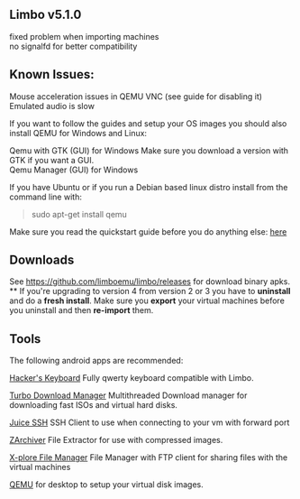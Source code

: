## Limbo v5.1.0
  
fixed problem when importing machines  
no signalfd for better compatibility  
   
  
## Known Issues:  	
Mouse acceleration issues in QEMU VNC (see guide for disabling it)  	
Emulated audio is slow  	
  
If you want to follow the guides and setup your OS images you should also install QEMU for Windows and Linux:  	

Qemu with GTK (GUI) for Windows Make sure you download a version with GTK if you want a GUI.  	
Qemu Manager (GUI) for Windows  	

If you have Ubuntu or if you run a Debian based linux distro install from the command line with:   	
> sudo apt-get install qemu  
  
Make sure you read the quickstart guide before you do anything else: [here](https://github.com/limboemu/limbo/wiki/Quickstart)  	
  
  
## Downloads  	
See https://github.com/limboemu/limbo/releases for download binary apks.	
** If you're upgrading to version 4 from version 2 or 3 you have to **uninstall** and do a **fresh install**. Make sure you **export** your virtual machines before you uninstall and then **re-import** them.
  
  
## Tools	
The following android apps are recommended:  	

[Hacker's Keyboard](https://play.google.com/store/apps/details?id=org.pocketworkstation.pckeyboard)
Fully qwerty keyboard compatible with Limbo.

[Turbo Download Manager](https://play.google.com/store/apps/details?id=com.okythoos.android.tdmpro)
Multithreaded Download manager for downloading fast ISOs and virtual hard disks.  

[Juice SSH](https://play.google.com/store/apps/details?id=com.sonelli.juicessh)
SSH Client to use when connecting to your vm with forward port 

[ZArchiver](https://play.google.com/store/apps/details?id=ru.zdevs.zarchiver)
File Extractor for use with compressed images.  

[X-plore File Manager](https://play.google.com/store/apps/details?id=com.lonelycatgames.Xplore)
File Manager with FTP client for sharing files with the virtual machines  

[QEMU](https://www.qemu.org)
for desktop to setup your virtual disk images.	
  
